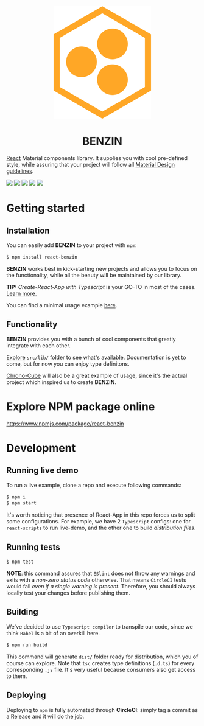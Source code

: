 <p align="center"><img src="src/assets/icon.svg" /></p>
<h1 align="center"> BENZIN </h1>

[React](https://reactjs.org/) Material components library. It supplies you with cool pre-defined style, while assuring that your project will follow all [Material Design guidelines](https://material.io/).

[![](https://img.shields.io/github/v/release/eug-vs/react-benzin)](https://github.com/eug-vs/react-benzin/releases)
[![](https://img.shields.io/circleci/build/github/eug-vs/react-benzin)](https://github.com/eug-vs/react-benzin/commits/develop)
[![](https://img.shields.io/david/eug-vs/react-benzin)](https://github.com/eug-vs/react-benzin/network/dependencies)
[![](https://img.shields.io/github/languages/code-size/eug-vs/react-benzin)](https://github.com/eug-vs/react-benzin/releases)
[![](https://img.shields.io/npm/l/react-benzin)](https://github.com/eug-vs/react-benzin/blob/develop/LICENSE.md)


# Getting started
## Installation
You can easily add **BENZIN** to your project with `npm`:
```bash
$ npm install react-benzin
```
**BENZIN** works best in kick-starting new projects and allows you to focus on the functionality, while all the beauty will be maintained by our library.

**TIP:** *Create-React-App with Typescript* is your GO-TO in most of the cases. [Learn more.](https://create-react-app.dev/docs/adding-typescript/)

You can find a minimal usage example [here](src/index.tsx).

## Functionality
**BENZIN** provides you with a bunch of cool components that greatly integrate with each other. 

[Explore](src/lib) `src/lib/` folder to see what's available. Documentation is yet to come, but for now you can enjoy type definitons.

[Chrono-Cube](https://github.com/eug-vs/chrono-cube/) will also be a great example of usage, since it's the actual project which inspired us to create **BENZIN**.
 
 
# Explore NPM package online
https://www.npmjs.com/package/react-benzin 


# Development
## Running live demo
To run a live example, clone a repo and execute following commands:
```bash
$ npm i
$ npm start
```
It's worth noticing that presence of React-App in this repo forces us to split some configurations. For example, we have 2 `Typescript` configs: one for `react-scripts` to run live-demo, and the other one to build *distribution files*.

## Running tests
```bash
$ npm test
```
**NOTE**: this command assures that `ESlint` does not throw any warnings and exits with a *non-zero status code* otherwise. That means `CircleCI` tests would fail *even if a single warning is present*. Therefore, you should always locally test your changes before publishing them.

## Building
We've decided to use `Typescript compiler` to transpile our code, since we think `Babel` is a bit of an overkill here.
```bash
$ npm run build
``` 
This command will generate `dist/` folder ready for distribution, which you of course can explore. Note that `tsc` creates type definitions (`.d.ts`) for every corresponding `.js` file. It's very useful because consumers also get access to them.

## Deploying
Deploying to `npm` is fully automated through **CircleCI**: simply tag a commit as a Release and it will do the job.
